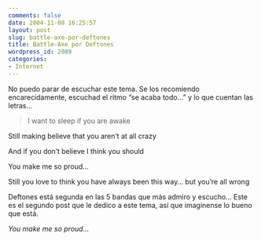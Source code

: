 ```yaml
---
comments: false
date: 2004-11-08 16:25:57
layout: post
slug: battle-axe-por-deftones
title: Battle-Axe por Deftones
wordpress_id: 2089
categories:
- Internet
---
```


No puedo parar de escuchar este tema. Se los recomiendo encarecidamente, escuchad el ritmo “se acaba todo…” y lo que cuentan las letras…





> I want to sleep if you are awake  

Still making believe that you aren’t at all crazy  

And if you don’t believe I think you should  

You make me so proud…  

Still you love to think you have always been this way… but you’re all wrong





Deftones está segunda en las 5 bandas que más admiro y escucho… Este es el segundo post que le dedico a este tema, así que imaginense lo bueno que está.





_You make me so proud…_




 

